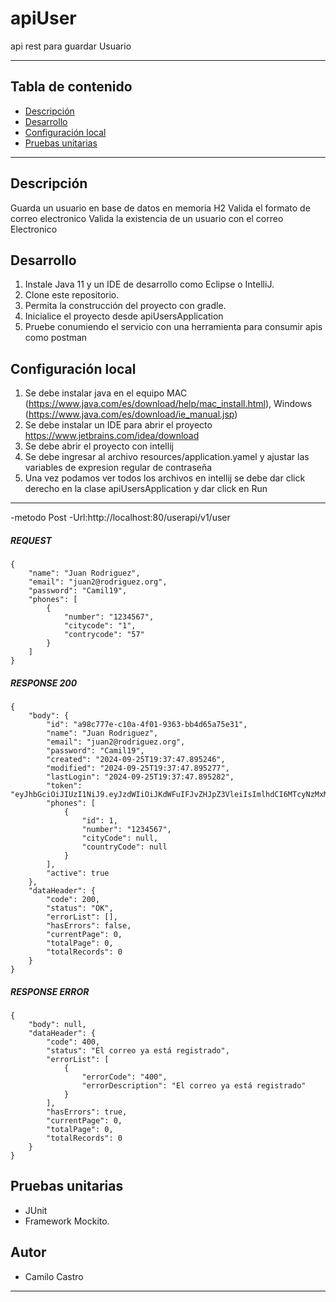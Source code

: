 # apiUser
api rest para guardar Usuario
 
---
## Tabla de contenido 
* [Descripción](#descrippción)
* [Desarrollo](#desarrollo)
* [Configuración local](#configuración-local) 
* [Pruebas unitarias](#pruebas-unitarias)

---
## Descripción
Guarda un usuario en base de datos en memoria H2
Valida el formato de correo electronico
Valida la existencia de un usuario con el correo Electronico

## Desarrollo
1. Instale Java 11 y un IDE de desarrollo como Eclipse o IntelliJ.
2. Clone este repositorio.
3. Permita la construcción del proyecto con gradle.
4. Inicialice el proyecto desde apiUsersApplication
5. Pruebe conumiendo el servicio con una herramienta para consumir apis como postman


## Configuración local
1. Se debe instalar java en el equipo  MAC (https://www.java.com/es/download/help/mac_install.html), Windows (https://www.java.com/es/download/ie_manual.jsp)
2. Se debe instalar un IDE para abrir el proyecto https://www.jetbrains.com/idea/download
3. Se debe abrir el proyecto con intellij
4. Se debe ingresar al archivo resources/application.yamel y ajustar las variables  de expresion regular de contraseña
5. Una vez podamos ver todos los archivos en intellij se debe dar click derecho en la clase apiUsersApplication y dar click en Run
---


-metodo Post
-Url:http://localhost:80/userapi/v1/user
##### REQUEST

```
{
    "name": "Juan Rodriguez",
    "email": "juan2@rodriguez.org",
    "password": "Camil19",
    "phones": [
        {
            "number": "1234567",
            "citycode": "1",
            "contrycode": "57"
        }
    ]
}
```

##### RESPONSE 200
```
{
    "body": {
        "id": "a98c777e-c10a-4f01-9363-bb4d65a75e31",
        "name": "Juan Rodriguez",
        "email": "juan2@rodriguez.org",
        "password": "Camil19",
        "created": "2024-09-25T19:37:47.895246",
        "modified": "2024-09-25T19:37:47.895277",
        "lastLogin": "2024-09-25T19:37:47.895282",
        "token": "eyJhbGciOiJIUzI1NiJ9.eyJzdWIiOiJKdWFuIFJvZHJpZ3VleiIsImlhdCI6MTcyNzMxMTA2NywiZXhwIjoxNzI3MzE0NjY3fQ.44VPNL4TOpclFwOb5VXdKE88jRYw6IRj6BCIaT4tFSo",
        "phones": [
            {
                "id": 1,
                "number": "1234567",
                "cityCode": null,
                "countryCode": null
            }
        ],
        "active": true
    },
    "dataHeader": {
        "code": 200,
        "status": "OK",
        "errorList": [],
        "hasErrors": false,
        "currentPage": 0,
        "totalPage": 0,
        "totalRecords": 0
    }
}
```

##### RESPONSE ERROR
```
{
    "body": null,
    "dataHeader": {
        "code": 400,
        "status": "El correo ya está registrado",
        "errorList": [
            {
                "errorCode": "400",
                "errorDescription": "El correo ya está registrado"
            }
        ],
        "hasErrors": true,
        "currentPage": 0,
        "totalPage": 0,
        "totalRecords": 0
    }
}
```

## Pruebas unitarias
* JUnit
* Framework Mockito.


## Autor
- Camilo Castro

---

